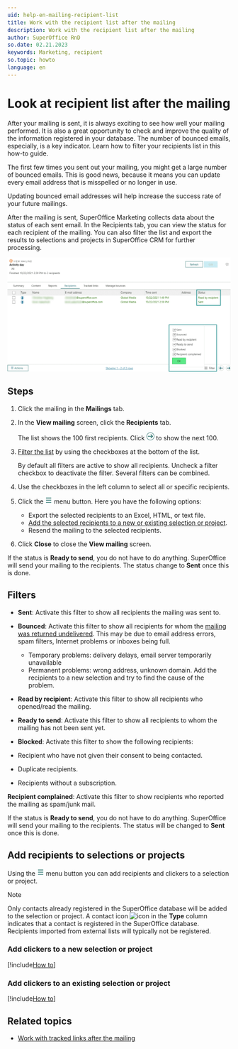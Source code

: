 ```yaml
---
uid: help-en-mailing-recipient-list
title: Work with the recipient list after the mailing
description: Work with the recipient list after the mailing
author: SuperOffice RnD
so.date: 02.21.2023
keywords: Marketing, recipient
so.topic: howto
language: en
---
```


# Look at recipient list after the mailing

After your mailing is sent, it is always exciting to see how well your mailing performed. It is also a great opportunity to check and improve the quality of the information registered in your database. The number of bounced emails, especially, is a key indicator. Learn how to filter your recipients list in this how-to guide.

The first few times you sent out your mailing, you might get a large number of bounced emails. This is good news, because it means you can update every email address that is misspelled or no longer in use.

Updating bounced email addresses will help increase the success rate of your future mailings.

After the mailing is sent, SuperOffice Marketing collects data about the status of each sent email. In the Recipients tab, you can view the status for each recipient of the mailing. You can also filter the list and export the results to selections and projects in SuperOffice CRM for further processing.

![You can see the status of the mailing in the Status field -screenshot][img4]

## Steps

1. Click the mailing in the **Mailings** tab.

2. In the **View mailing** screen, click the **Recipients** tab.

    The list shows the 100 first recipients. Click ![icon][img1] to show the next 100.

3. [Filter the list](#filters) by using the checkboxes at the bottom of the list.

    By default all filters are active to show all recipients. Uncheck a filter checkbox to deactivate the filter. Several filters can be combined.

4. Use the checkboxes in the left column to select all or specific recipients.

5. Click the ![icon][img2] menu button. Here you have the following options:
    * Export the selected recipients to an Excel, HTML, or text file.
    * [Add the selected recipients to a new or existing selection or project](#add-recipients-to-selections-or-projects).
    * Resend the mailing to the selected recipients.

6. Click **Close** to close the **View mailing** screen.

If the status is **Ready to send**, you do not have to do anything. SuperOffice will send your mailing to the recipients. The status change to **Sent** once this is done.

## Filters

* **Sent**: Activate this filter to show all recipients the mailing was sent to.

* **Bounced**: Activate this filter to show all recipients for whom the [mailing was returned undelivered][3]. This may be due to email address errors, spam filters, Internet problems or inboxes being full.

  * Temporary problems: delivery delays, email server temporarily unavailable
  * Permanent problems: wrong address, unknown domain. Add the recipients to a new selection and try to find the cause of the problem.

* **Read by recipient**: Activate this filter to show all recipients who opened/read the mailing.

* **Ready to send**: Activate this filter to show all recipients to whom the mailing has not been sent yet.

* **Blocked**: Activate this filter to show the following recipients:

* Recipient who have not given their consent to being contacted.
* Duplicate recipients.
* Recipients without a subscription.

**Recipient complained**: Activate this filter to show recipients who reported the mailing as spam/junk mail.

If the status is **Ready to send**, you do not have to do anything. SuperOffice will send your mailing to the recipients. The status will be changed to **Sent** once this is done.

## Add recipients to selections or projects

Using the ![icon][img2] menu button you can add recipients and clickers to a selection or project.

> [!NOTE]
> Only contacts already registered in the SuperOffice database will be added to the selection or project. A contact icon ![icon][img3] in the **Type** column indicates that a contact is registered in the SuperOffice database. Recipients imported from external lists will typically not be registered.

### Add clickers to a new selection or project

[!include[How to](../../../learn/includes/howto-add-person-to-selection-new.md)]

### Add clickers to an existing selection or project

[!include[How to](../../../learn/includes/howto-add-person-to-selection-existing.md)]

## Related topics

* [Work with tracked links after the mailing][1]

<!-- Referenced links -->
[1]: ../../../tracked-links/learn/explore-clicks.md
[3]: manage-bounces.md

<!-- Referenced images -->
[img1]: ../../../../../media/icons/arrow-right.png
[img2]: ../../../../../media/icons/btn-menu.png
[img3]: ../../../../../../common/icons/nav-contact.png
[img4]: media/recipients-tab-status.png

